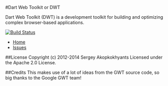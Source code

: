 #Dart Web Toolkit or DWT

Dart Web Toolkit (DWT) is a development toolkit for building and optimizing complex browser-based applications.

[![Build Status](https://drone.io/github.com/akserg/dart_web_toolkit/status.png)](https://drone.io/github.com/akserg/dart_web_toolkit/latest)

* [Home](http://www.dartwebtoolkit.com)
* [Issues](https://github.com/akserg/dart_web_toolkit/issues)

##License
Copyright (c) 2012-2014 Sergey Akopkokhyants Licensed under the Apache 2.0 License.

##Credits
This makes use of a lot of ideas from the GWT source code, so big thanks to the Google GWT team!

 